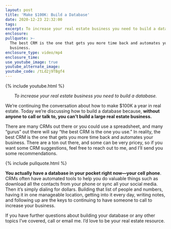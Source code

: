 ```yaml
---
layout: post
title: 'Make $100K: Build a Database'
date: 2020-12-23 22:32:00
tags:
excerpt: To increase your real estate business you need to build a database.
enclosure:
pullquote: >-
  The best CRM is the one that gets you more time back and automates your
  business.
enclosure_type: video/mp4
enclosure_time:
use_youtube_image: true
youtube_alternate_image:
youtube_code: /tLd2j9TBgf4
---
```


{% include youtube.html %}

<p style="text-align:center"><em>To increase your real estate business you need to build a database.</em></p>

We’re continuing the conversation about how to make $100K a year in real estate. Today we’re discussing how to build a database because, **without anyone to call or talk to, you can’t build a large real estate business.**&nbsp;

There are many CRMs out there or you could use a spreadsheet, and many “gurus” out there will say “the best CRM is the one you use.” In reality, the best CRM is the one that gets you more time back and automates your business. There are a ton out there, and some can be very pricey, so if you want some CRM suggestions, feel free to reach out to me, and I’ll send you some recommendations.&nbsp;

{% include pullquote.html %}

**You actually have a database in your pocket right now—your cell phone**. CRMs often have automated tools to help you do valuable things such as download all the contacts from your phone or sync all your social media. Then it’s simply dialing for dollars. Building that list of people and numbers, having it in one manageable location, getting into it every day, writing notes, and following up are the keys to continuing to have someone to call to increase your business.&nbsp;

If you have further questions about building your database or any other topics I’ve covered, call or email me. I’d love to be your real estate resource.
